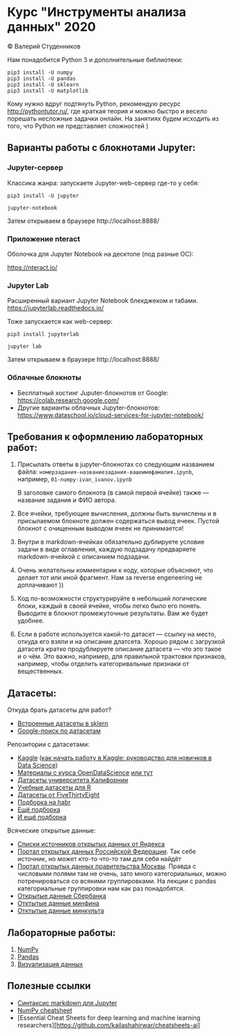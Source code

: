 # Курс "Инструменты анализа данных" 2020

© Валерий Студенников

Нам понадобится Python 3 и дополнительные библиотеки:

```
pip3 install -U numpy
pip3 install -U pandas
pip3 install -U sklearn
pip3 install -U matplotlib
```

Кому нужно вдруг подтянуть Python, рекомендую ресурс http://pythontutor.ru/,
где краткая теория и можно быстро и весело порешать несложные задачки онлайн.
На занятиях будем исходить из того, что Python не представляет сложностей )

## Варианты работы с блокнотами Jupyter:

### Jupyter-сервер

Классика жанра: запускаете Jupyter-web-сервер где-то у себя:

```
pip3 install -U jupyter

jupyter-notebook
```
Затем открываем в браузере http://localhost:8888/

### Приложение nteract

Оболочка для Jupyter Notebook на десктопе (под разные ОС):

https://nteract.io/

### Jupyter Lab

Расширенный вариант Jupyter Notebook блекджеком и табами.
https://jupyterlab.readthedocs.io/

Тоже запускается как web-сервер:
```
pip3 install jupyterlab

jupyter lab
```

Затем открываем в браузере http://localhost:8888/

### Облачные блокноты

* Бесплатный хостинг Juputer-блокнотов от Google:  
    https://colab.research.google.com/
* Другие варианты облачных Jupyter-блокнотов:  
    https://www.dataschool.io/cloud-services-for-jupyter-notebook/

## Требования к оформлению лабораторных работ:

1. Присылать ответы в jupyter-блокнотах со следующим названием файла:
`номерзадания-названиезадания-вашеимяфамалия.ipynb`, например, `01-numpy-ivan_ivanov.ipynb`

    В заголовке самого блокнота (в самой первой ячейке) также — название задания и ФИО автора.

2. Все ячейки, требующие вычисления, должны быть вычислены и в присылаемом блокноте должен содержаться вывод ячеек. Пустой блокнот с очищенным выводом ячеек не принимается!

3. Внутри в markdown-ячейках обязательно дублируете условие задачи в виде оглавления, каждую подзадачу предваряете markdown-ячейкой с описанием подзадачи.

4. Очень желательны комментарии к коду, которые объясняют, что делает тот или иной фрагмент. Нам за reverse engeneering не доплачивают ))

5. Код по-возможности структурируйте в небольший логические блоки, каждый в своей ячейке, чтобы легко было его понять. Выводите в блокнот промежуточные результаты. Вам же будет удобнее.

6. Если в работе используется какой-то датасет — ссылку на место, откуда его взяли и на описание длатсета. Хорошо рядом с загрузкой датасета кратко продублируете описание датасета — что это такое и о чём.
Это важно, например, для правильной трактовки признаков, например, чтобы отделить категоривальные признаки от вещественных.


## Датасеты:

Откуда брать датасеты для работ?

* [Встроенные датасеты в sklern](https://scikit-learn.org/stable/datasets/index.html)
* [Google-поиск по датасетам](https://datasetsearch.research.google.com/) 

Репозитории с датасетами: 
* [Kaggle](https://www.kaggle.com/datasets)
    ([как начать работу в Kaggle: руководство для новичков в Data Science](https://habr.com/ru/post/248395/))
* [Материалы с курса OpenDataScience](https://nbviewer.jupyter.org/github/Yorko/mlcourse.ai/tree/master/data/) [или тут]( https://github.com/Yorko/mlcourse.ai/tree/master/data/)
* [Датасеты университета Калифорнии](https://archive.ics.uci.edu/ml/datasets.php)
* [Учебные датасеты для R](https://vincentarelbundock.github.io/Rdatasets/datasets.html)
* [Датасеты от FiveThirtyEight](https://data.fivethirtyeight.com/)
* [Подборка на habr](https://habr.com/ru/post/452740/)
* [Ещё подборка](https://towardsai.net/p/machine-learning/best-free-datasets-for-machine-learning-and-data-science/stanfordai/3451/)
* [И ещё подборка](https://towardsdatascience.com/top-sources-for-machine-learning-datasets-bb6d0dc3378b)

Всяческие открытые данные: 
* [Списки источников открытых данных от Яндекса](https://yandex.ru/promo/oda/useful)
* [Портал открытых данных Российской Федерации](https://data.gov.ru/). Так себе источник, но может кто-то что-то там для себя найдёт
* [Портал открытых данных правительства Москвы](https://data.mos.ru/opendata). Правда с числовыми полями там не очень, зато много категориальных, можно потренироваться со всякими группировками. На лекции с pandas категориальные группировки нам как раз понадобятся.
* [Открытые данные Сбербанка](https://www.sberbank.com/ru/analytics/opendata)
* [Отктытые данные минфина](https://www.minfin.ru/opendata/)
* [Отктытые данные минкульта](https://opendata.mkrf.ru/opendata/)

## Лабораторные работы:

1. [NumPy](lab1-numpy.md)
2. [Pandas](lab2-pandas.md)
3. [Визуализация данных](lab3-visual.md)

## Полезные ссылки

* [Синтаксис markdown для Jupyter](https://sourceforge.net/p/jupiter/wiki/markdown_syntax/)
* [NumPy cheatsheet](https://s3.amazonaws.com/assets.datacamp.com/blog_assets/Numpy_Python_Cheat_Sheet.pdf)
* [Essential Cheat Sheets for deep learning and machine learning researchers][https://github.com/kailashahirwar/cheatsheets-ai]
